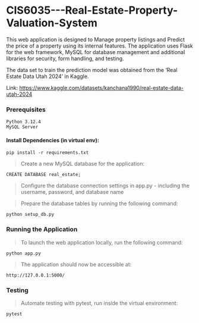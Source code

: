 # CIS6035---Real-Estate-Property-Valuation-System

This web application is designed to Manage property listings and Predict the price of a property using its internal features. The application uses Flask for the web framework, MySQL for database management and additional libraries for security, form handling, and testing.

The data set to train the prediction model was obtained from the ‘Real Estate Data Utah 2024’ in Kaggle. 

Link: https://www.kaggle.com/datasets/kanchana1990/real-estate-data-utah-2024


### Prerequisites

```
Python 3.12.4
MySQL Server
```

#### Install Dependencies (in virtual env):

```
pip install -r requirements.txt
```


>Create a new MySQL database for the application:

```
CREATE DATABASE real_estate;
```

>Configure the database connection settings in app.py - including the username, password, and database name



>Prepare the database tables by running the following command:

```
python setup_db.py
```

### Running the Application

>To launch the web application locally, run the following command:

```
python app.py
```

>The application should now be accessible at:

```
http://127.0.0.1:5000/
```
### Testing

>Automate testing with pytest, run inside the virtual environment:
```
pytest
```
